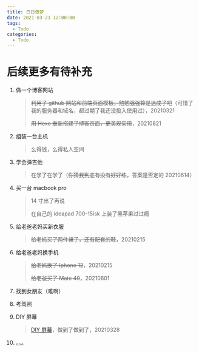 ```yaml
---
title: 白日做梦
date: 2021-03-21 12:00:00
tags:
  - Todo
categories:
  - Todo
---
```


# 后续更多有待补充

<!--more-->

1. 做一个博客网站

   > ~~利用了 github 网站和前端页面模板，勉勉强强算是达成了吧~~（可惜了我的服务器和域名，都过期了我还没投入使用过），20210321
   >
   > ~~用 Hexo 重新搭建了博客页面，更美观实用~~，20210821

2. 组装一台主机

   > 么得钱，么得私人空间

3. 学会弹吉他

   > 在学了在学了（~~你猜我到底有没有好好练~~，答案是否定的 20210614）

4. 买一台 macbook pro

   > 14 寸出了再说
   >
   > 在自己的 ideapad 700-15isk 上装了黑苹果过过瘾

5. 给老爸老妈买新衣服

   > ~~给老妈买了两件裙子，还有配套的鞋~~，20210215

6. 给老爸老妈换手机

   > ~~给老妈换了 Iphone 12~~，20210215
   >
   > ~~给老爸买了 Mate 40~~，20210601

7. 找到女朋友（难啊）

8. 考驾照

9. DIY 屏幕

   > [DIY 屏幕](https://ashestar.github.io/diy/2021/03/28/DIY%E5%B1%8F%E5%B9%95.html)，做到了做到了，20210328

10. 。。。
